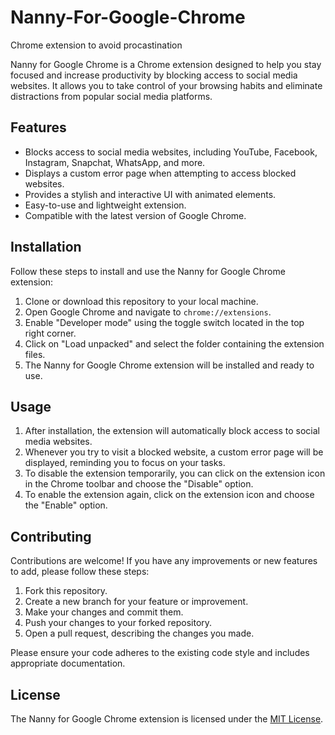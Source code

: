 # Nanny-For-Google-Chrome
Chrome extension to avoid procastination

Nanny for Google Chrome is a Chrome extension designed to help you stay focused and increase productivity by blocking access to social media websites. It allows you to take control of your browsing habits and eliminate distractions from popular social media platforms.

## Features

- Blocks access to social media websites, including YouTube, Facebook, Instagram, Snapchat, WhatsApp, and more.
- Displays a custom error page when attempting to access blocked websites.
- Provides a stylish and interactive UI with animated elements.
- Easy-to-use and lightweight extension.
- Compatible with the latest version of Google Chrome.

## Installation

Follow these steps to install and use the Nanny for Google Chrome extension:

1. Clone or download this repository to your local machine.
2. Open Google Chrome and navigate to `chrome://extensions`.
3. Enable "Developer mode" using the toggle switch located in the top right corner.
4. Click on "Load unpacked" and select the folder containing the extension files.
5. The Nanny for Google Chrome extension will be installed and ready to use.

## Usage

1. After installation, the extension will automatically block access to social media websites.
2. Whenever you try to visit a blocked website, a custom error page will be displayed, reminding you to focus on your tasks.
3. To disable the extension temporarily, you can click on the extension icon in the Chrome toolbar and choose the "Disable" option.
4. To enable the extension again, click on the extension icon and choose the "Enable" option.

## Contributing

Contributions are welcome! If you have any improvements or new features to add, please follow these steps:

1. Fork this repository.
2. Create a new branch for your feature or improvement.
3. Make your changes and commit them.
4. Push your changes to your forked repository.
5. Open a pull request, describing the changes you made.

Please ensure your code adheres to the existing code style and includes appropriate documentation.

## License

The Nanny for Google Chrome extension is licensed under the [MIT License](LICENSE).

